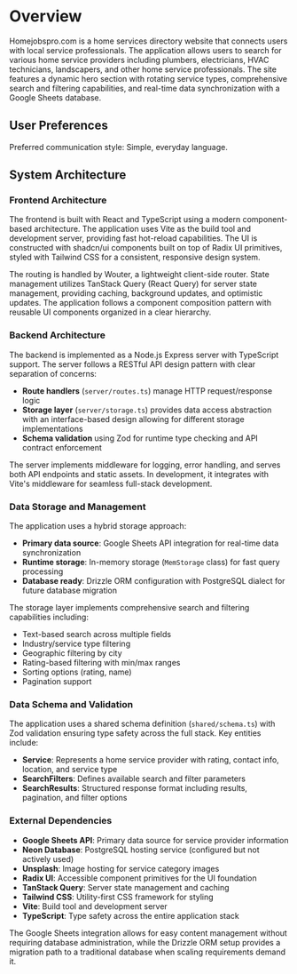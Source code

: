 # Overview

Homejobspro.com is a home services directory website that connects users with local service professionals. The application allows users to search for various home service providers including plumbers, electricians, HVAC technicians, landscapers, and other home service professionals. The site features a dynamic hero section with rotating service types, comprehensive search and filtering capabilities, and real-time data synchronization with a Google Sheets database.

## User Preferences

Preferred communication style: Simple, everyday language.

## System Architecture

### Frontend Architecture
The frontend is built with React and TypeScript using a modern component-based architecture. The application uses Vite as the build tool and development server, providing fast hot-reload capabilities. The UI is constructed with shadcn/ui components built on top of Radix UI primitives, styled with Tailwind CSS for a consistent, responsive design system.

The routing is handled by Wouter, a lightweight client-side router. State management utilizes TanStack Query (React Query) for server state management, providing caching, background updates, and optimistic updates. The application follows a component composition pattern with reusable UI components organized in a clear hierarchy.

### Backend Architecture
The backend is implemented as a Node.js Express server with TypeScript support. The server follows a RESTful API design pattern with clear separation of concerns:

- **Route handlers** (`server/routes.ts`) manage HTTP request/response logic
- **Storage layer** (`server/storage.ts`) provides data access abstraction with an interface-based design allowing for different storage implementations
- **Schema validation** using Zod for runtime type checking and API contract enforcement

The server implements middleware for logging, error handling, and serves both API endpoints and static assets. In development, it integrates with Vite's middleware for seamless full-stack development.

### Data Storage and Management
The application uses a hybrid storage approach:

- **Primary data source**: Google Sheets API integration for real-time data synchronization
- **Runtime storage**: In-memory storage (`MemStorage` class) for fast query processing
- **Database ready**: Drizzle ORM configuration with PostgreSQL dialect for future database migration

The storage layer implements comprehensive search and filtering capabilities including:
- Text-based search across multiple fields
- Industry/service type filtering
- Geographic filtering by city
- Rating-based filtering with min/max ranges
- Sorting options (rating, name)
- Pagination support

### Data Schema and Validation
The application uses a shared schema definition (`shared/schema.ts`) with Zod validation ensuring type safety across the full stack. Key entities include:

- **Service**: Represents a home service provider with rating, contact info, location, and service type
- **SearchFilters**: Defines available search and filter parameters
- **SearchResults**: Structured response format including results, pagination, and filter options

### External Dependencies

- **Google Sheets API**: Primary data source for service provider information
- **Neon Database**: PostgreSQL hosting service (configured but not actively used)
- **Unsplash**: Image hosting for service category images
- **Radix UI**: Accessible component primitives for the UI foundation
- **TanStack Query**: Server state management and caching
- **Tailwind CSS**: Utility-first CSS framework for styling
- **Vite**: Build tool and development server
- **TypeScript**: Type safety across the entire application stack

The Google Sheets integration allows for easy content management without requiring database administration, while the Drizzle ORM setup provides a migration path to a traditional database when scaling requirements demand it.
